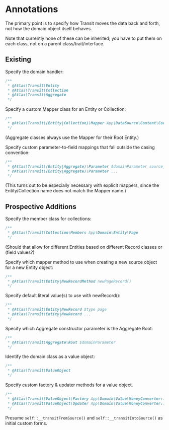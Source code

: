 # Annotations

The primary point is to specify how Transit moves the data back and forth, not
how the domain object itself behaves.

Note that currently none of these can be inherited; you have to put them on each
class, not on a parent class/trait/interface.

## Existing

Specify the domain handler:

```php
/**
 * @Atlas\Transit\Entity
 * @Atlas\Transit\Collection
 * @Atlas\Transit\Aggregate
 */
```

Specify a custom Mapper class for an Entity or Collection:

```php
/**
 * @Atlas\Transit\(Entity|Collection)\Mapper App\DataSource\Content\Content
 */
```

(Aggregate classes always use the Mapper for their Root Entity.)

Specify custom parameter-to-field mappings that fall outside the casing
convention:

```php
/**
 * @Atlas\Transit\(Entity|Aggregate)\Parameter $domainParameter source_field
 * @Atlas\Transit\(Entity|Aggregate)\Parameter ...
 */
```

(This turns out to be especially necessary with explicit mappers, since the
Entity/Collection name does not match the Mapper name.)

## Prospective Additions

Specify the member class for collections:

```php
/**
 * @Atlas\Transit\Collection\Members App\Domain\Entity\Page
 */
```

(Should that allow for different Entities based on different Record classes or
(field values?)

Specify which mapper method to use when creating a new source object for a new
Entity object:

```php
/**
 * @Atlas\Transit\Entity|NewRecordMethod newPageRecord()
 */
```

Specify default literal value(s) to use with newRecord():

```php
/**
 * @Atlas\Transit\Entity|NewRecord $type page
 * @Atlas\Transit\Entity|NewRecord ...
 */
```

Specify which Aggregate constructor parameter is the Aggregate Root:

```php
/**
 * @Atlas\Transit\Aggregate\Root $domainParameter
 */
```

Identify the domain class as a value object:

```php
/**
 * @Atlas\Transit\ValueObject
 */
```

Specify custom factory & updater methods for a value object.

```php
/**
 * @Atlas\Transit\ValueObject\Factory App\Domain\Value\MoneyConverter::fromSource()
 * @Atlas\Transit\ValueObject\Updater App\Domain\Value\MoneyConverter::intoSource()
 */
```

Presume `self::__transitFromSource()` and `self::__transitIntoSource()` as
initial custom forms.

